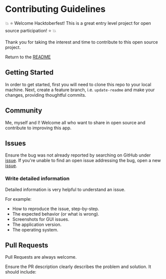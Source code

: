 # Contributing Guidelines

:boom: :star: Welcome Hacktoberfest! This is a great entry level project for open source participation! :star: :boom:

Thank you for taking the interest and time to contribute to this open source project.

Return to the [README](https://github.com/mrzacsmith/mzs-lambda-react/blob/master/README.md)

## Getting Started

In order to get started, first you will need to clone this repo to your local machine. Next, create a feature branch, i.e. `update-readme` and make your changes, providing thoughtful commits.

## Community

Me, myself and I! Welcome all who want to share in open source and contribute to improving this app.

## Issues

Ensure the bug was not already reported by searching on GitHub under [issue](https://github.com/mrzacsmith/mzs-lambda-react/issues). If you're unable to find an open issue addressing the bug, open a new [issue](https://github.com/mrzacsmith/mzs-lambda-react/issues/new).

### Write detailed information

Detailed information is very helpful to understand an issue.

For example:

- How to reproduce the issue, step-by-step.
- The expected behavior (or what is wrong).
- Screenshots for GUI issues.
- The application version.
- The operating system.

## Pull Requests

Pull Requests are always welcome.

Ensure the PR description clearly describes the problem and solution. It should include:
